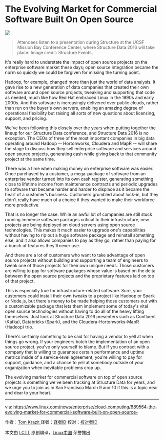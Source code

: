 The Evolving Market for Commercial Software Built On Open Source
=====================================================================

![](https://www.linux.com/images/stories/41373/Structure-event-photo.jpg)
>Attendees listen to a presentation during Structure at the UCSF Mission Bay Conference Center, where Structure Data 2016 will take place. Image credit: Structure Events.

It's really hard to understate the impact of open source projects on the enterprise software market these days; open source integration became the norm so quickly we could be forgiven for missing the turning point.

Hadoop, for example, changed more than just the world of data analysis. It gave rise to a new generation of data companies that created their own software around open source projects, tweaking and supporting that code as needed, much like how Red Hat embraced Linux in the 1990s and early 2000s. And this software is increasingly delivered over public clouds, rather than run on the buyer's own servers, enabling an amazing degree of operational flexibility but raising all sorts of new questions about licensing, support, and pricing.

We've been following this closely over the years when putting together the lineup for our Structure Data conference, and Structure Data 2016 is no exception. The CEOs of three of the most important companies in big data operating around Hadoop -- Hortonworks, Cloudera and MapR -- will share the stage to discuss how they sell enterprise software and services around open source projects, generating cash while giving back to that community project at the same time.

There was a time when making money on enterprise software  was easier. Once purchased by a customer, a mega-package of software from an enterprise vendor turned into its own cash register, generating something close to lifetime income from maintenance contracts and periodic upgrades to software that became harder and harder to displace as it became the heart of a customer’s business. Customers grumbled about lock-in, but they didn't really have much of a choice if they wanted to make their workforce more productive.

That is no longer the case. While an awful lot of companies are still stuck running immense software packages critical to their infrastructure, new projects are being deployed on cloud servers using open source technologies. This makes it much easier to upgrade one's capabilities without having to rip out a huge software package and reinstall something else, and it also allows companies to pay as they go, rather than paying for a bunch of features they'll never use.

And there are a lot of customers who want to take advantage of open source projects without building and supporting a team of engineers to tweak one of those projects for their own unique needs. Those customers are willing to pay for software packages whose value is based on the delta between the open source projects and the proprietary features laid on top of that project.

This is especially true for infrastructure-related software. Sure, your customers could install their own tweaks to a project like Hadoop or Spark or Node.js, but there's money to be made helping those customers out with a customizable package that lets them implement some of today's vital open source technologies without having to do all of the heavy lifting themselves. Just look at Structure Data 2016 presenters such as Confluent (Kafka), Databricks (Spark), and the Cloudera-Hortonworks-MapR (Hadoop) trio.

There's certainly something to be said for having a vendor to yell at when things go wrong. If your engineers botch the implementation of an open source project, you've only yourself to blame. But If you contract with a company that is willing to guarantee certain performance and uptime metrics inside of a service-level agreement, you're willing to pay for support, guidance, and a chance to yell at somebody outside of your organization when inevitable problems crop up.

The evolving market for commercial software on top of open source projects is something we've been tracking at Structure Data for years, and we urge you to join us in San Francisco March 9 and 10 if this is a topic near and dear to your heart.


--------------------------------------------------------------------------------

via: https://www.linux.com/news/enterprise/cloud-computing/889564-the-evolving-market-for-commercial-software-built-on-open-source-

作者：[Tom Krazit ][a]
译者：[译者ID](https://github.com/译者ID)
校对：[校对者ID](https://github.com/校对者ID)

本文由 [LCTT](https://github.com/LCTT/TranslateProject) 原创编译，[Linux中国](https://linux.cn/) 荣誉推出

[a]: https://www.linux.com/community/forums/person/70513




